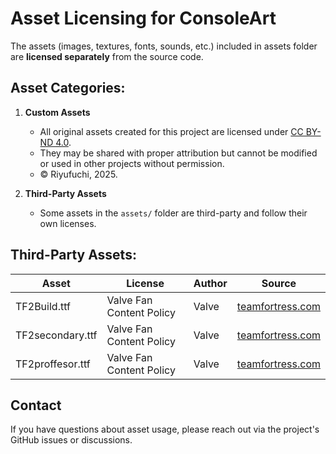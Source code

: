 # Asset Licensing for ConsoleArt

The assets (images, textures, fonts, sounds, etc.) included in assets folder are **licensed separately** from the source code.

## Asset Categories:

1. **Custom Assets**

   - All original assets created for this project are licensed under [CC BY-ND 4.0](https://creativecommons.org/licenses/by-nd/4.0/).
   - They may be shared with proper attribution but cannot be modified or used in other projects without permission.
   - © Riyufuchi, 2025.

2. **Third-Party Assets**

   - Some assets in the `assets/` folder are third-party and follow their own licenses.

## Third-Party Assets:

| Asset            | License                  | Author | Source                                                       |
| ---------------- | ------------------------ | ------ | ------------------------------------------------------------ |
| TF2Build.ttf     | Valve Fan Content Policy | Valve | [teamfortress.com](https://www.teamfortress.com/artwork.php) |
| TF2secondary.ttf | Valve Fan Content Policy | Valve | [teamfortress.com](https://www.teamfortress.com/artwork.php) |
| TF2proffesor.ttf | Valve Fan Content Policy | Valve | [teamfortress.com](https://www.teamfortress.com/artwork.php) |

## Contact

If you have questions about asset usage, please reach out via the project's GitHub issues or discussions.
